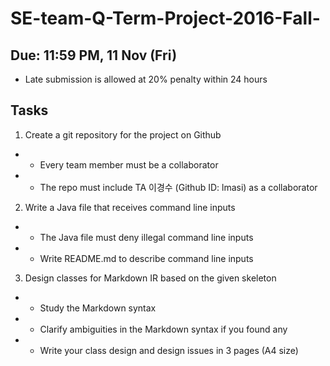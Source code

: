 # SE-team-Q-Term-Project-2016-Fall-


## Due: 11:59 PM, 11 Nov (Fri)
- Late submission is allowed at 20% penalty within 24 hours


## Tasks
1. Create a git repository for the project on Github
*  - Every team member must be a collaborator
*  - The repo must include TA 이경수 (Github ID: lmasi) as a collaborator
2. Write a Java file that receives command line inputs
*  - The Java file must deny illegal command line inputs
*  - Write README.md to describe command line inputs
3. Design classes for Markdown IR based on the given skeleton
*  - Study the Markdown syntax
*  - Clarify ambiguities in the Markdown syntax if you found any
*  - Write your class design and design issues in 3 pages (A4 size)
